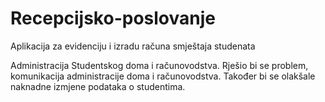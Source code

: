 # Recepcijsko-poslovanje
Aplikacija za evidenciju i izradu računa smještaja studenata

Administracija Studentskog doma i računovodstva. 
Rješio bi se problem, komunikacija administracije doma i računovodstva. 
Također bi se olakšale naknadne izmjene podataka o studentima.
